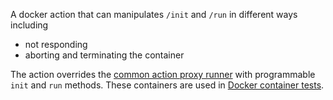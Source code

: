 <!--
#
# Licensed to the Apache Software Foundation (ASF) under one or more contributor
# license agreements.  See the NOTICE file distributed with this work for additional
# information regarding copyright ownership.  The ASF licenses this file to you
# under the Apache License, Version 2.0 (the # "License"); you may not use this
# file except in compliance with the License.  You may obtain a copy of the License
# at:
#
# http://www.apache.org/licenses/LICENSE-2.0
#
# Unless required by applicable law or agreed to in writing, software distributed
# under the License is distributed on an "AS IS" BASIS, WITHOUT WARRANTIES OR
# CONDITIONS OF ANY KIND, either express or implied.  See the License for the
# specific language governing permissions and limitations under the License.
#
-->

A docker action that can manipulates `/init` and `/run` in different ways including
- not responding
- aborting and terminating the container

The action overrides the [common action proxy runner](../../../core/actionProxy/actionproxy.py) with programmable `init` and `run` methods.
These containers are used in [Docker container tests](../../src/actionContainers/DockerExampleContainerTests.scala).
